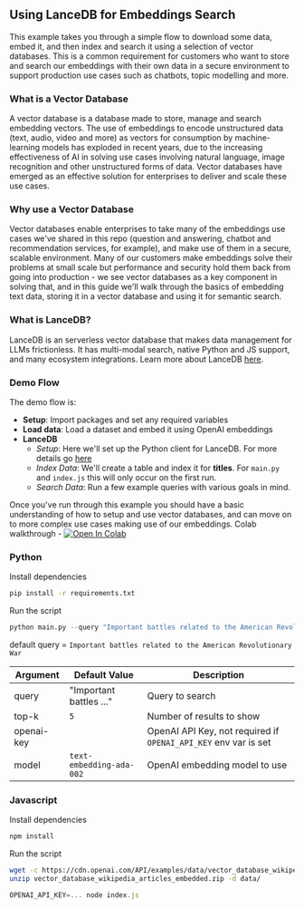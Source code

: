## Using LanceDB for Embeddings Search

This example takes you through a simple flow to download some data, embed it, and then index and search it using a selection of vector databases. This is a common requirement for customers who want to store and search our embeddings with their own data in a secure environment to support production use cases such as chatbots, topic modelling and more.

### What is a Vector Database

A vector database is a database made to store, manage and search embedding vectors. The use of embeddings to encode unstructured data (text, audio, video and more) as vectors for consumption by machine-learning models has exploded in recent years, due to the increasing effectiveness of AI in solving use cases involving natural language, image recognition and other unstructured forms of data. Vector databases have emerged as an effective solution for enterprises to deliver and scale these use cases.

### Why use a Vector Database

Vector databases enable enterprises to take many of the embeddings use cases we've shared in this repo (question and answering, chatbot and recommendation services, for example), and make use of them in a secure, scalable environment. Many of our customers make embeddings solve their problems at small scale but performance and security hold them back from going into production - we see vector databases as a key component in solving that, and in this guide we'll walk through the basics of embedding text data, storing it in a vector database and using it for semantic search.

### What is LanceDB?
LanceDB is an serverless vector database that makes data management for LLMs frictionless. It has multi-modal search, native Python and JS support, and many ecosystem integrations. Learn more about LanceDB [here](https://lancedb.com).

### Demo Flow
The demo flow is:
- **Setup**: Import packages and set any required variables
- **Load data**: Load a dataset and embed it using OpenAI embeddings
- **LanceDB**
    - *Setup*: Here we'll set up the Python client for LanceDB. For more details go [here](https://lancedb.github.io/lancedb/basic/)
    - *Index Data*: We'll create a table and index it for __titles__. For `main.py` and `index.js` this will only occur on the first run.
    - *Search Data*: Run a few example queries with various goals in mind.

Once you've run through this example you should have a basic understanding of how to setup and use vector databases, and can move on to more complex use cases making use of our embeddings.
Colab walkthrough - <a href="https://colab.research.google.com/github/openai/openai-cookbook/blob/main/examples/vector_databases/lancedb/Using_LanceDB_for_embeddings_search/main.ipynb"><img src="https://colab.research.google.com/assets/colab-badge.svg" alt="Open In Colab"></a>

### Python
Install dependencies
```bash
pip install -r requirements.txt
```

Run the script 
```python
python main.py --query "Important battles related to the American Revolutionary War"
```
default query = `Important battles related to the American Revolutionary War`

| Argument | Default Value | Description |
|---|---|---|
| query | "Important battles ..." | Query to search |
| top-k | `5` | Number of results to show |
| openai-key | | OpenAI API Key, not required if `OPENAI_API_KEY` env var is set  |
| model | `text-embedding-ada-002` | OpenAI embedding model to use |

### Javascript
Install dependencies
```bash
npm install
```

Run the script
```bash
wget -c https://cdn.openai.com/API/examples/data/vector_database_wikipedia_articles_embedded.zip
unzip vector_database_wikipedia_articles_embedded.zip -d data/
```

```javascript
OPENAI_API_KEY=... node index.js
```

